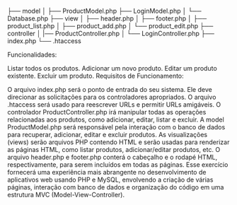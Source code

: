 ├── model
│   ├── ProductModel.php
    ├── LoginModel.php
│   └── Database.php
├── view
│   ├── header.php
│   ├── footer.php
│   ├── product_list.php
│   ├── product_add.php
│   └── product_edit.php
├── controller
│   |── ProductController.php
│   └── LoginController.php
├── index.php
└── .htaccess

Funcionalidades:

Listar todos os produtos.
Adicionar um novo produto.
Editar um produto existente.
Excluir um produto.
Requisitos de Funcionamento:

O arquivo index.php será o ponto de entrada do seu sistema. Ele deve direcionar as solicitações para os controladores apropriados.
O arquivo .htaccess será usado para reescrever URLs e permitir URLs amigáveis.
O controlador ProductController.php irá manipular todas as operações relacionadas aos produtos, como adicionar, editar, listar e excluir.
A model ProductModel.php será responsável pela interação com o banco de dados para recuperar, adicionar, editar e excluir produtos.
As visualizações (views) serão arquivos PHP contendo HTML e serão usadas para renderizar as páginas HTML, como listar produtos, adicionar/editar produtos, etc.
O arquivo header.php e footer.php conterá o cabeçalho e o rodapé HTML, respectivamente, para serem incluídos em todas as páginas.
Esse exercício fornecerá uma experiência mais abrangente no desenvolvimento de aplicativos web usando PHP e MySQL, envolvendo a criação de várias páginas, interação com banco de dados e organização do código em uma estrutura MVC (Model-View-Controller).